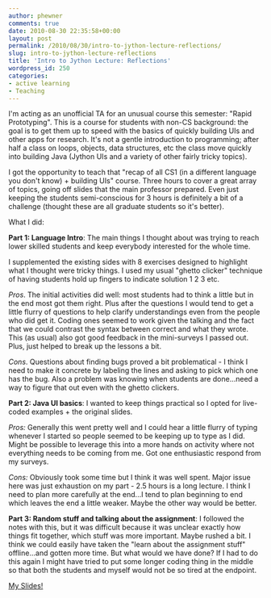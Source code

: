 ```yaml
---
author: phewner
comments: true
date: 2010-08-30 22:35:58+00:00
layout: post
permalink: /2010/08/30/intro-to-jython-lecture-reflections/
slug: intro-to-jython-lecture-reflections
title: 'Intro to Jython Lecture: Reflections'
wordpress_id: 250
categories:
- active learning
- Teaching
---
```


I'm acting as an unofficial TA for an unusual course this semester: "Rapid Prototyping".  This is a course for students with non-CS background: the goal is to get them up to speed with the basics of quickly building UIs and other apps for research.  It's not a gentle introduction to programming; after half a class on loops, objects, data structures, etc the class move quickly into building Java (Jython UIs and a variety of other fairly tricky topics).

I got the opportunity to teach that "recap of all CS1 (in a different language you don't know) + building UIs" course.  Three hours to cover a great array of topics, going off slides that the main professor prepared.   Even just keeping the students semi-conscious for 3 hours is definitely a bit of a challenge (thought these are all graduate students so it's better).

What I did:

**Part 1: Language Intro**:  The main things I thought about was trying to reach lower skilled students and keep everybody interested for the whole time.

I supplemented the existing sides with 8 exercises designed to highlight what I thought were tricky things.  I used my usual "ghetto clicker" technique of having students hold up fingers to indicate solution 1 2 3 etc.

_Pros_.  The initial activities did well: most students had to think a little but in the end most got them right.  Plus after the questions I would tend to get a little flurry of questions to help clarify understandings even from the people who did get it.  Coding ones seemed to work given the talking and the fact that we could contrast the syntax between correct and what they wrote.  This (as usual) also got good feedback in the mini-surveys I passed out.  Plus, just helped to break up the lessons a bit.

_Cons_.  Questions about finding bugs proved a bit problematical - I think I need to make it concrete by labeling the lines and asking to pick which one has the bug.  Also a problem was knowing when students are done...need a way to figure that out even with the ghetto clickers.

**Part 2: Java UI basics**:  I wanted to keep things practical so I opted for live-coded examples + the original slides.

_Pros:_  Generally this went pretty well and I could hear a little flurry of typing whenever I started so people seemed to be keeping up to type as I did.  Might be possible to leverage this into a more hands on activity where not everything needs to be coming from me. Got one enthusiastic respond from my surveys.

_Cons:_  Obviously took some time but I think it was well spent.  Major issue here was just exhaustion on my part - 2.5 hours is a long lecture.  I think I need to plan more carefully at the end...I tend to plan beginning to end which leaves the end a little weaker.  Maybe the other way would be better.

**Part 3: Random stuff and talking about the assignment**:  I followed the notes with this, but it was difficult because it was unclear exactly how things fit together, which stuff was more important.  Maybe rushed a bit.  I think we could easily have taken the "learn about the assignment stuff" offline...and gotten more time.  But what would we have done?  If I had to do this again I might have tried to put some longer coding thing in the middle so that both the students and myself would not be so tired at the endpoint.

[My Slides!](http://technofetish.net/buffaloblog/wp-content/uploads/2010/08/revised-keith.pdf)

